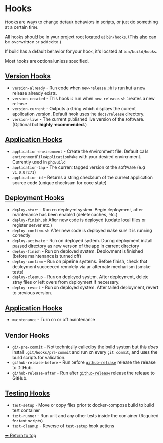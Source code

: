 # Hooks

Hooks are ways to change default behaviors in scripts, or just do something at a certain time.

All hooks should be in your project root located at `bin/hooks`. (This also can be overwritten or added to.) 

If build has a default behavior for your hook, it's located at `bin/build/hooks`.

Most hooks are optional unless specified.

## [Version Hooks](hooks/version.md)

- `version-already` - Run code when `new-release.sh` is run but a new release already exists.
- `version-created` - This hook is run when `new-release.sh` creates a new release.
- `version-current` - Outputs a string which displays the current application version. Default hook uses the `docs/release` directory.
- `version-live` - The current published live version of the software. (Optional but **highly recommended.**)

## [Application Hooks](hooks/application.md)

- `application-environment` - Create the environment file. Default calls `environmentFileApplicationMake` with your desired environment. Currently used in `phpBuild`
- `application-tag` - The current tagged version of the software (e.g `v1.0.0rc71`)
- `application-id` - Returns a string checksum of the current application source code (unique checksum for code state)

## [Deployment Hooks](hooks/deploy.md)

- `deploy-start` - Run on deployed system. Begin deployment, after maintenance has been enabled (delete caches, etc.)
- `deploy-finish.sh` After new code is deployed (update local files or register server etc.)
- `deploy-confirm.sh` After new code is deployed make sure it is running correctly
- `deploy-activate` - Run on deployed system. During deployment install passed directory as new version of the app in current directory
- `deploy-finish` - Run on deployed system. Deployment is finished (before maintenance is turned off)
- `deploy-confirm` - Run on pipeline systems. Before finish, check that deployment succeeded remotely via an alternate mechanism (smoke tests)
- `deploy-cleanup` - Run on deployed system. After deployment, delete stray files or left overs from deployment if necessary.
- `deploy-revert` - Run on deployed system. After failed deployment, revert to previous version.

## [Application Hooks](hooks/application.md)

- `maintenance` - Turn on or off maintenance

## Vendor Hooks

- [`git-pre-commit`](hooks/git-pre-commit.md) - Not technically called by the build system but this *does* install `.git/hooks/pre-commit` and run on every `git commit`, and uses the build scripts for validation.
- `github-release-before` - Run before [`github-release`](hooks/github-release.md) release the release to GitHub.
- `github-release-after` - Run after [`github-release`](hooks/github-release.md) release the release to GitHub.

## [Testing Hooks](hooks/test.md)

- `test-setup` - Move or copy files prior to docker-compose build to build test container
- `test-runner` - Run unit and any other tests inside the container (Required for test scripts)
- `test-cleanup` - Reverse of `test-setup` hook actions

[⬅ Return to top](index.md)
